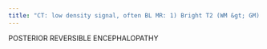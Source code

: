```yaml
---
title: "CT: low density signal, often BL MR: 1) Bright T2 (WM &gt; GM) 2) no restricted diffusion 3) MC occipital (not always posterior nor reversible) 4) may have vasogenic edema, mass effect  Sx: acute encephalopathy Cz: eclampsia, post-transplant ECLAMPSIA 1) HTN 2) PRES 4) may resolve w/ correction of BP or delivery 5) infarct &amp; petechial hemorrhage in severe Sx: HTN encephalopathy &amp; toxicemia of pregnancy: HA, seizures, blindness, AMS"
---
```

POSTERIOR 
REVERSIBLE 
ENCEPHALOPATHY

